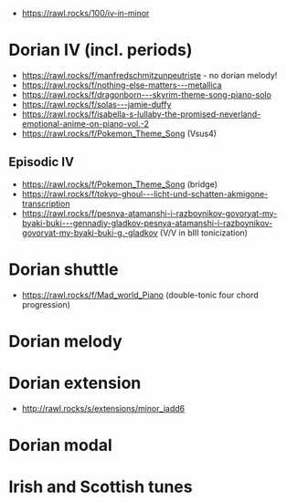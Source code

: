 - https://rawl.rocks/100/iv-in-minor

# Dorian IV (incl. periods)

- https://rawl.rocks/f/manfredschmitzunpeutriste  - no dorian melody!
- https://rawl.rocks/f/nothing-else-matters---metallica
- https://rawl.rocks/f/dragonborn---skyrim-theme-song-piano-solo
- https://rawl.rocks/f/solas---jamie-duffy
- https://rawl.rocks/f/isabella-s-lullaby-the-promised-neverland-emotional-anime-on-piano-vol.-2
- https://rawl.rocks/f/Pokemon_Theme_Song (Vsus4)


## Episodic IV

- https://rawl.rocks/f/Pokemon_Theme_Song (bridge)
- https://rawl.rocks/f/tokyo-ghoul---licht-und-schatten-akmigone-transcription
- https://rawl.rocks/f/pesnya-atamanshi-i-razboynikov-govoryat-my-byaki-buki---gennadiy-gladkov-pesnya-atamanshi-i-razboynikov-govoryat-my-byaki-buki-g.-gladkov (V/V in bIII tonicization)


# Dorian shuttle

- https://rawl.rocks/f/Mad_world_Piano (double-tonic four chord progression)

# Dorian melody


# Dorian extension

- http://rawl.rocks/s/extensions/minor_iadd6


# Dorian modal

# Irish and Scottish tunes
